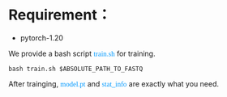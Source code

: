 #  Requirement：

* pytorch-1.20 

We provide a bash script  <font color=#0099ff  face="黑体">train.sh</font> for training.

`
bash train.sh $ABSOLUTE_PATH_TO_FASTQ
`

After trainging, <font color=#0099ff  face="黑体">model.pt</font> and <font color=#0099ff  face="黑体">stat_info</font> are exactly what you need.

